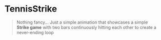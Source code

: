 # TennisStrike

> Nothing fancy... Just a simple animation that showcases a simple **Strike game** with two bars continuously hitting each other to create a never-ending loop